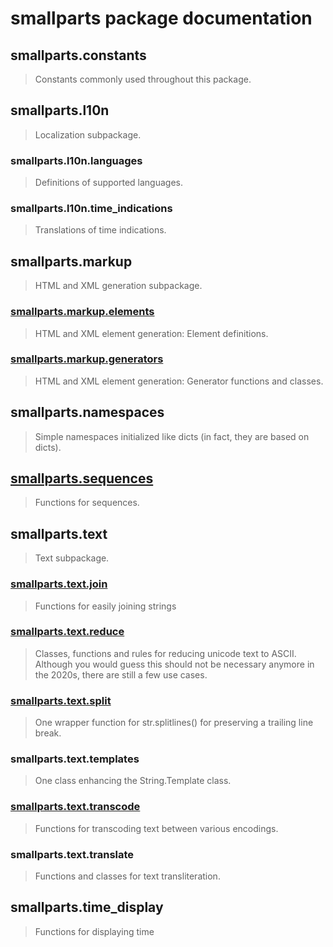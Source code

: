 # smallparts package documentation

## smallparts.constants

> Constants commonly used throughout this package.

## smallparts.l10n

> Localization subpackage.

### smallparts.l10n.languages

> Definitions of supported languages.

### smallparts.l10n.time_indications

> Translations of time indications.

## smallparts.markup

> HTML and XML generation subpackage.

### [smallparts.markup.elements](./smallparts.markup.elements.md)

> HTML and XML element generation: Element definitions.

### [smallparts.markup.generators](./smallparts.markup.generators.md)

> HTML and XML element generation: Generator functions and classes.

## smallparts.namespaces

> Simple namespaces initialized like dicts (in fact, they are based on dicts).

## [smallparts.sequences](./smallparts.sequences.md)

> Functions for sequences.

## smallparts.text

> Text subpackage.

### [smallparts.text.join](./smallparts.text.join.md)

> Functions for easily joining strings

### [smallparts.text.reduce](./smallparts.text.reduce.md)

> Classes, functions and rules for reducing unicode text to ASCII.  
> Although you would guess this should not be necessary anymore in the 2020s,
> there are still a few use cases.

### [smallparts.text.split](./smallparts.text.split.md)

> One wrapper function for str.splitlines() for preserving a trailing line break.

### smallparts.text.templates

> One class enhancing the String.Template class.

### [smallparts.text.transcode](./smallparts.text.transcode.md)

> Functions for transcoding text between various encodings.

### smallparts.text.translate

> Functions and classes for text transliteration.

## smallparts.time_display

> Functions for displaying time


